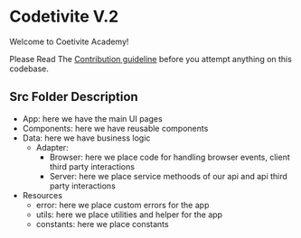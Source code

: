 # Codetivite V.2

Welcome to Coetivite Academy!

Please Read The [Contribution guideline](https://github.com/CodetiviteCore/Core-V2/blob/main/contribution-guideline.md) before you attempt anything on this codebase.

## Src Folder Description
- App: here we have the main UI pages
- Components: here we have reusable components
- Data: here we have business logic
  - Adapter:
    - Browser: here we place code for handling browser events, client third party interactions
    - Server: here we place service methoods of our api and api third party interactions
- Resources
  - error: here we place custom errors for the app
  - utils: here we place utilities and helper for the app
  - constants: here we place constants
